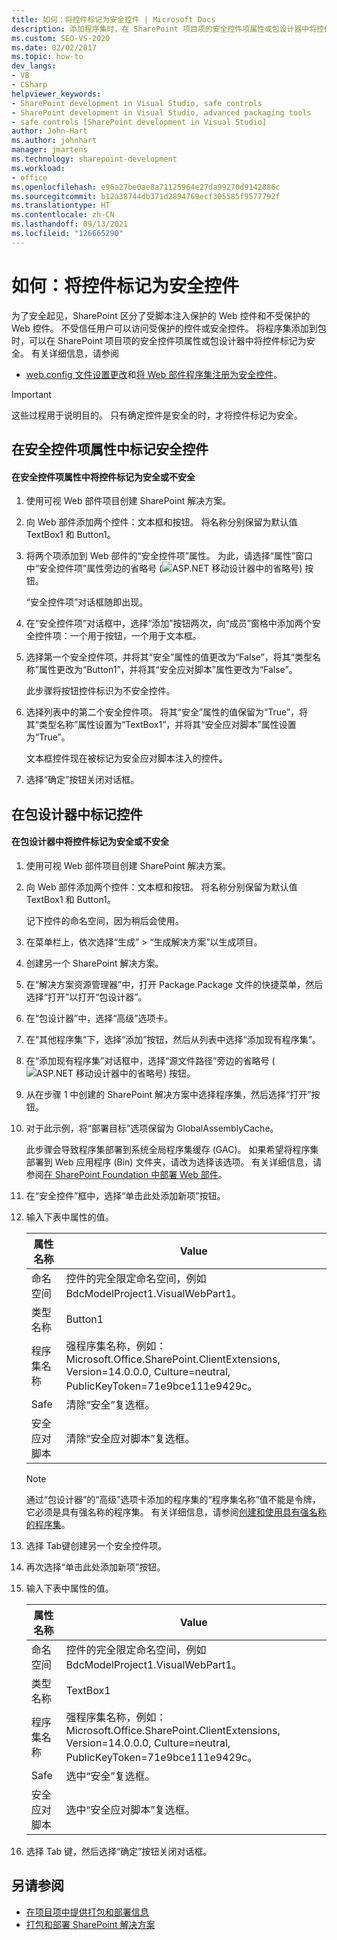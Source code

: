 ```yaml
---
title: 如何：将控件标记为安全控件 | Microsoft Docs
description: 添加程序集时，在 SharePoint 项目项的安全控件项属性或包设计器中将控件标记为安全控件。
ms.custom: SEO-VS-2020
ms.date: 02/02/2017
ms.topic: how-to
dev_langs:
- VB
- CSharp
helpviewer_keywords:
- SharePoint development in Visual Studio, safe controls
- SharePoint development in Visual Studio, advanced packaging tools
- safe controls [SharePoint development in Visual Studio]
author: John-Hart
ms.author: johnhart
manager: jmartens
ms.technology: sharepoint-development
ms.workload:
- office
ms.openlocfilehash: e96a27be0ae8a71125964e27da99270d9142886c
ms.sourcegitcommit: b12a38744db371d2894769ecf305585f9577792f
ms.translationtype: HT
ms.contentlocale: zh-CN
ms.lasthandoff: 09/13/2021
ms.locfileid: "126665290"
---
```

# <a name="how-to-mark-controls-as-safe-controls"></a>如何：将控件标记为安全控件
  为了安全起见，SharePoint 区分了受脚本注入保护的 Web 控件和不受保护的 Web 控件。 不受信任用户可以访问受保护的控件或安全控件。 将程序集添加到包时，可以在 SharePoint 项目项的安全控件项属性或包设计器中将控件标记为安全。 有关详细信息，请参阅

- [web.config 文件设置更改](/previous-versions/office/developer/sharepoint-2007/bb802890(v=office.12))和[将 Web 部件程序集注册为安全控件](/previous-versions/office/developer/sharepoint2003/dd587360(v=office.11))。

> [!IMPORTANT]
> 这些过程用于说明目的。 只有确定控件是安全的时，才将控件标记为安全。

## <a name="marking-safe-controls-in-the-safe-control-entries-property"></a>在安全控件项属性中标记安全控件

#### <a name="to-mark-controls-as-safe-or-unsafe-in-the-safe-control-entries-property"></a>在安全控件项属性中将控件标记为安全或不安全

1. 使用可视 Web 部件项目创建 SharePoint 解决方案。

2. 向 Web 部件添加两个控件：文本框和按钮。 将名称分别保留为默认值 TextBox1 和 Button1。

3. 将两个项添加到 Web 部件的“安全控件项”属性。 为此，请选择“属性”窗口中“安全控件项”属性旁边的省略号 (![ASP.NET 移动设计器中的省略号](../sharepoint/media/mwellipsis.gif "ASP.NET 移动设计器中的省略号")) 按钮。

     “安全控件项”对话框随即出现。

4. 在“安全控件项”对话框中，选择“添加”按钮两次，向“成员”窗格中添加两个安全控件项：一个用于按钮，一个用于文本框。

5. 选择第一个安全控件项，并将其“安全”属性的值更改为“False”，将其“类型名称”属性更改为“Button1”，并将其“安全应对脚本”属性更改为“False”。

     此步骤将按钮控件标识为不安全控件。

6. 选择列表中的第二个安全控件项。 将其“安全”属性的值保留为“True”，将其“类型名称”属性设置为“TextBox1”，并将其“安全应对脚本”属性设置为“True”。

     文本框控件现在被标记为安全应对脚本注入的控件。

7. 选择“确定”按钮关闭对话框。

## <a name="marking-safe-controls-in-the-package-designer"></a>在包设计器中标记控件

#### <a name="to-mark-controls-as-safe-or-unsafe-in-the-package-designer"></a>在包设计器中将控件标记为安全或不安全

1. 使用可视 Web 部件项目创建 SharePoint 解决方案。

2. 向 Web 部件添加两个控件：文本框和按钮。 将名称分别保留为默认值 TextBox1 和 Button1。

     记下控件的命名空间，因为稍后会使用。

3. 在菜单栏上，依次选择“生成” > “生成解决方案”以生成项目。

4. 创建另一个 SharePoint 解决方案。

5. 在“解决方案资源管理器”中，打开 Package.Package 文件的快捷菜单，然后选择“打开”以打开“包设计器”。

6. 在“包设计器”中，选择“高级”选项卡。

7. 在“其他程序集”下，选择“添加”按钮，然后从列表中选择“添加现有程序集”。

8. 在“添加现有程序集”对话框中，选择“源文件路径”旁边的省略号 (![ASP.NET 移动设计器中的省略号](../sharepoint/media/mwellipsis.gif "ASP.NET 移动设计器中的省略号")) 按钮。

9. 从在步骤 1 中创建的 SharePoint 解决方案中选择程序集，然后选择“打开”按钮。

10. 对于此示例，将“部署目标”选项保留为 GlobalAssemblyCache。

     此步骤会导致程序集部署到系统全局程序集缓存 (GAC)。 如果希望将程序集部署到 Web 应用程序 (Bin) 文件夹，请改为选择该选项。 有关详细信息，请参阅[在 SharePoint Foundation 中部署 Web 部件](/previous-versions/office/developer/sharepoint-2010/cc768621(v=office.14))。

11. 在“安全控件”框中，选择“单击此处添加新项”按钮。

12. 输入下表中属性的值。

    |属性名称|Value|
    |-------------------|-----------|
    |命名空间|控件的完全限定命名空间，例如 BdcModelProject1.VisualWebPart1。|
    |类型名称|Button1|
    |程序集名称|强程序集名称，例如：Microsoft.Office.SharePoint.ClientExtensions, Version=14.0.0.0, Culture=neutral, PublicKeyToken=71e9bce111e9429c。|
    |Safe|清除“安全”复选框。|
    |安全应对脚本|清除“安全应对脚本”复选框。|

    > [!NOTE]
    > 通过“包设计器”的“高级”选项卡添加的程序集的“程序集名称”值不能是令牌，它必须是具有强名称的程序集。 有关详细信息，请参阅[创建和使用具有强名称的程序集](/previous-versions/dotnet/netframework-4.0/xwb8f617(v=vs.100))。

13. 选择 Tab键创建另一个安全控件项。

14. 再次选择“单击此处添加新项”按钮。

15. 输入下表中属性的值。

    |属性名称|Value|
    |-------------------|-----------|
    |命名空间|控件的完全限定命名空间，例如 BdcModelProject1.VisualWebPart1。|
    |类型名称|TextBox1|
    |程序集名称|强程序集名称，例如：Microsoft.Office.SharePoint.ClientExtensions, Version=14.0.0.0, Culture=neutral, PublicKeyToken=71e9bce111e9429c。|
    |Safe|选中“安全”复选框。|
    |安全应对脚本|选中“安全应对脚本”复选框。|

16. 选择 Tab 键，然后选择“确定”按钮关闭对话框。

## <a name="see-also"></a>另请参阅
- [在项目项中提供打包和部署信息](../sharepoint/providing-packaging-and-deployment-information-in-project-items.md)
- [打包和部署 SharePoint 解决方案](../sharepoint/packaging-and-deploying-sharepoint-solutions.md)

